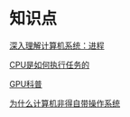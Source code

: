 # 知识点

[深入理解计算机系统：进程](https://mp.weixin.qq.com/s/z6K8C56FnNVKu6XAQefViQ)

[CPU是如何执行任务的](https://mp.weixin.qq.com/s/J8eHDf_jedrZ_p8pl-oXLA)

[GPU科普](https://mp.weixin.qq.com/s/R3EBbRWaXLqeu8FBrFv6gA)

[为什么计算机非得自带操作系统](https://mp.weixin.qq.com/s/_hodz34uZCpLq79PUOqRcQ)